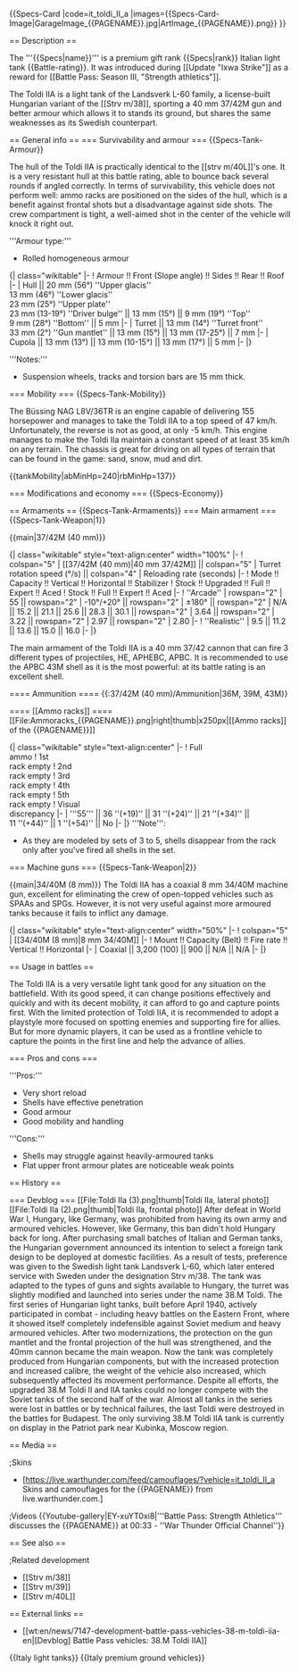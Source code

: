 {{Specs-Card
|code=it_toldi_II_a
|images={{Specs-Card-Image|GarageImage_{{PAGENAME}}.jpg|ArtImage_{{PAGENAME}}.png}}
}}

== Description ==
<!-- ''In the description, the first part should be about the history of the creation and combat usage of the vehicle, as well as its key features. In the second part, tell the reader about the ground vehicle in the game. Insert a screenshot of the vehicle, so that if the novice player does not remember the vehicle by name, he will immediately understand what kind of vehicle the article is talking about.'' -->
The '''{{Specs|name}}''' is a premium gift rank {{Specs|rank}} Italian light tank {{Battle-rating}}. It was introduced during [[Update "Ixwa Strike"]] as a reward for [[Battle Pass: Season III, "Strength athletics"]].

The Toldi IIA is a light tank of the Landsverk L-60 family, a license-built Hungarian variant of the [[Strv m/38]], sporting a 40 mm 37/42M gun and better armour which allows it to stands its ground, but shares the same weaknesses as its Swedish counterpart.

== General info ==
=== Survivability and armour ===
{{Specs-Tank-Armour}}
<!-- ''Describe armour protection. Note the most well protected and key weak areas. Appreciate the layout of modules as well as the number and location of crew members. Is the level of armour protection sufficient, is the placement of modules helpful for survival in combat? If necessary use a visual template to indicate the most secure and weak zones of the armour.'' -->

The hull of the Toldi IIA is practically identical to the [[strv m/40L]]'s one. It is a very resistant hull at this battle rating, able to bounce back several rounds if angled correctly. In terms of survivability, this vehicle does not perform well: ammo racks are positioned on the sides of the hull, which is a benefit against frontal shots but a disadvantage against side shots. The crew compartment is tight, a well-aimed shot in the  center of the vehicle will knock it right out.

'''Armour type:'''

* Rolled homogeneous armour

{| class="wikitable"
|-
! Armour !! Front (Slope angle) !! Sides !! Rear !! Roof
|-
| Hull || 20 mm (56°) ''Upper glacis'' <br> 13 mm (46°) ''Lower glacis'' <br> 23 mm (25°) ''Upper plate'' <br> 23 mm (13-19°) ''Driver bulge'' || 13 mm (15°) || 9 mm (19°) ''Top'' <br> 9 mm (28°) ''Bottom'' || 5 mm
|-
| Turret || 13 mm (14°) ''Turret front'' <br> 33 mm (2°) ''Gun mantlet'' || 13 mm (15°) || 13 mm (17-25°) || 7 mm
|-
| Cupola || 13 mm (13°)  || 13 mm (10-15°) || 13 mm (17°) || 5 mm
|-
|}

'''Notes:'''

*  Suspension wheels, tracks and torsion bars are 15 mm thick.

=== Mobility ===
{{Specs-Tank-Mobility}}
<!-- ''Write about the mobility of the ground vehicle. Estimate the specific power and manoeuvrability, as well as the maximum speed forwards and backwards.'' -->

The Büssing NAG L8V/36TR is an engine capable of delivering 155 horsepower and manages to take the Toldi IIA to a top speed of 47 km/h. Unfortunately, the reverse is not as good, at only -5 km/h. This engine manages to make the Toldi IIa maintain a constant speed of at least 35 km/h on any terrain. The chassis is great for driving on all types of terrain that can be found in the game: sand, snow, mud and dirt.

{{tankMobility|abMinHp=240|rbMinHp=137}}

=== Modifications and economy ===
{{Specs-Economy}}

== Armaments ==
{{Specs-Tank-Armaments}}
=== Main armament ===
{{Specs-Tank-Weapon|1}}
<!-- ''Give the reader information about the characteristics of the main gun. Assess its effectiveness in a battle based on the reloading speed, ballistics and the power of shells. Do not forget about the flexibility of the fire, that is how quickly the cannon can be aimed at the target, open fire on it and aim at another enemy. Add a link to the main article on the gun: <code><nowiki>{{main|Name of the weapon}}</nowiki></code>. Describe in general terms the ammunition available for the main gun. Give advice on how to use them and how to fill the ammunition storage.'' -->
{{main|37/42M (40 mm)}}

{| class="wikitable" style="text-align:center" width="100%"
|-
! colspan="5" | [[37/42M (40 mm)|40 mm 37/42M]] || colspan="5" | Turret rotation speed (°/s) || colspan="4" | Reloading rate (seconds)
|-
! Mode !! Capacity !! Vertical !! Horizontal !! Stabilizer
! Stock !! Upgraded !! Full !! Expert !! Aced
! Stock !! Full !! Expert !! Aced
|-
! ''Arcade''
| rowspan="2" | 55 || rowspan="2" | -10°/+20° || rowspan="2" | ±180° || rowspan="2" | N/A || 15.2 || 21.1 || 25.6 || 28.3 || 30.1 || rowspan="2" | 3.64 || rowspan="2" | 3.22 || rowspan="2" | 2.97 || rowspan="2" | 2.80
|-
! ''Realistic''
| 9.5 || 11.2 || 13.6 || 15.0 || 16.0
|-
|}

The main armament of the Toldi IIA is a 40 mm 37/42 cannon that can fire 3 different types of projectiles, HE, APHEBC, APBC. It is recommended to use the APBC 43M shell as it is the most powerful: at its battle rating is an excellent shell.

==== Ammunition ====
{{:37/42M (40 mm)/Ammunition|36M, 39M, 43M}}

==== [[Ammo racks]] ====
[[File:Ammoracks_{{PAGENAME}}.png|right|thumb|x250px|[[Ammo racks]] of the {{PAGENAME}}]]
<!-- '''Last updated: 2.5.1.156''' -->
{| class="wikitable" style="text-align:center"
|-
! Full<br>ammo
! 1st<br>rack empty
! 2nd<br>rack empty
! 3rd<br>rack empty
! 4th<br>rack empty
! 5th<br>rack empty
! Visual<br>discrepancy
|-
| '''55''' || 36&nbsp;''(+19)'' || 31&nbsp;''(+24)'' || 21&nbsp;''(+34)'' || 11&nbsp;''(+44)'' || 1&nbsp;''(+54)'' || No
|-
|}
'''Note''':

* As they are modeled by sets of 3 to 5, shells disappear from the rack only after you've fired all shells in the set.

=== Machine guns ===
{{Specs-Tank-Weapon|2}}
<!-- ''Offensive and anti-aircraft machine guns not only allow you to fight some aircraft but also are effective against lightly armoured vehicles. Evaluate machine guns and give recommendations on its use.'' -->
{{main|34/40M (8 mm)}}
The Toldi IIA has a coaxial 8 mm 34/40M machine gun, excellent for eliminating the crew of open-topped vehicles such as SPAAs and SPGs. However, it is not very useful against more armoured tanks because it fails to inflict any damage.

{| class="wikitable" style="text-align:center" width="50%"
|-
! colspan="5" | [[34/40M (8 mm)|8 mm 34/40M]]
|-
! Mount !! Capacity (Belt) !! Fire rate !! Vertical !! Horizontal
|-
| Coaxial || 3,200 (100) || 900 || N/A || N/A
|-
|}

== Usage in battles ==
<!-- ''Describe the tactics of playing in the vehicle, the features of using vehicles in the team and advice on tactics. Refrain from creating a "guide" - do not impose a single point of view but instead give the reader food for thought. Describe the most dangerous enemies and give recommendations on fighting them. If necessary, note the specifics of the game in different modes (AB, RB, SB).'' -->
The Toldi IIA is a very versatile light tank good for any situation on the battlefield. With its good speed, it can change positions effectively and quickly and with its decent mobility, it can afford to go and capture points first. With the limited protection of Toldi IIA, it is recommended to adopt a playstyle more focused on spotting enemies and supporting fire for allies. But for more dynamic players, it can be used as a frontline vehicle to capture the points in the first line and help the advance of allies.

=== Pros and cons ===
<!-- ''Summarise and briefly evaluate the vehicle in terms of its characteristics and combat effectiveness. Mark its pros and cons in a bulleted list. Try not to use more than 6 points for each of the characteristics. Avoid using categorical definitions such as "bad", "good" and the like - use substitutions with softer forms such as "inadequate" and "effective".'' -->

'''Pros:'''

* Very short reload
* Shells have effective penetration
* Good armour
* Good mobility and handling

'''Cons:'''

* Shells may struggle against heavily-armoured tanks
* Flat upper front armour plates are noticeable weak points

== History ==
<!-- ''Describe the history of the creation and combat usage of the vehicle in more detail than in the introduction. If the historical reference turns out to be too long, take it to a separate article, taking a link to the article about the vehicle and adding a block "/History" (example: <nowiki>https://wiki.warthunder.com/(Vehicle-name)/History</nowiki>) and add a link to it here using the <code>main</code> template. Be sure to reference text and sources by using <code><nowiki><ref></ref></nowiki></code>, as well as adding them at the end of the article with <code><nowiki><references /></nowiki></code>. This section may also include the vehicle's dev blog entry (if applicable) and the in-game encyclopedia description (under <code><nowiki>=== In-game description ===</nowiki></code>, also if applicable).'' -->

=== Devblog ===
[[File:Toldi IIa (3).png|thumb|Toldi IIa, lateral photo]]
[[File:Toldi IIa (2).png|thumb|Toldi IIa, frontal photo]]
After defeat in World War I, Hungary, like Germany, was prohibited from having its own army and armoured vehicles. However, like Germany, this ban didn't hold Hungary back for long. After purchasing small batches of Italian and German tanks, the Hungarian government announced its intention to select a foreign tank design to be deployed at domestic facilities. As a result of tests, preference was given to the Swedish light tank Landsverk L-60, which later entered service with Sweden under the designation Strv m/38. The tank was adapted to the types of guns and sights available to Hungary, the turret was slightly modified and launched into series under the name 38.M Toldi. The first series of Hungarian light tanks, built before April 1940, actively participated in combat - including heavy battles on the Eastern Front, where it showed itself completely indefensible against Soviet medium and heavy armoured vehicles. After two modernizations, the protection on the gun mantlet and the frontal projection of the hull was strengthened, and the 40mm cannon became the main weapon. Now the tank was completely produced from Hungarian components, but with the increased protection and increased calibre, the weight of the vehicle also increased, which subsequently affected its movement performance. Despite all efforts, the upgraded 38.M Toldi II and IIA tanks could no longer compete with the Soviet tanks of the second half of the war. Almost all tanks in the series were lost in battles or by technical failures, the last Toldi were destroyed in the battles for Budapest. The only surviving 38.M Toldi IIA tank is currently on display in the Patriot park near Kubinka, Moscow region.

== Media ==
<!-- ''Excellent additions to the article would be video guides, screenshots from the game, and photos.'' -->

;Skins
* [https://live.warthunder.com/feed/camouflages/?vehicle=it_toldi_II_a Skins and camouflages for the {{PAGENAME}} from live.warthunder.com.]

;Videos
{{Youtube-gallery|EY-xuYT0xi8|'''Battle Pass: Strength Athletics''' discusses the {{PAGENAME}} at 00:33 - ''War Thunder Official Channel''}}

== See also ==
<!-- ''Links to the articles on the War Thunder Wiki that you think will be useful for the reader, for example:''
* ''reference to the series of the vehicles;''
* ''links to approximate analogues of other nations and research trees.'' -->

;Related development
* [[Strv m/38]]
* [[Strv m/39]]
* [[Strv m/40L]]

== External links ==
<!-- ''Paste links to sources and external resources, such as:''
* ''topic on the official game forum;''
* ''other literature.'' -->

* [[wt:en/news/7147-development-battle-pass-vehicles-38-m-toldi-iia-en|[Devblog] Battle Pass vehicles: 38.M Toldi IIA]]

{{Italy light tanks}}
{{Italy premium ground vehicles}}